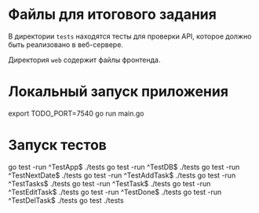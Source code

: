 # Файлы для итогового задания

В директории `tests` находятся тесты для проверки API, которое должно быть реализовано в веб-сервере.

Директория `web` содержит файлы фронтенда.

# Локальный запуск приложения
 export TODO_PORT=7540
 go run main.go

 # Запуск тестов
 go test -run ^TestApp$ ./tests
 go test -run ^TestDB$ ./tests
 go test -run ^TestNextDate$ ./tests
 go test -run ^TestAddTask$ ./tests
 go test -run ^TestTasks$ ./tests
 go test -run ^TestTask$ ./tests
 go test -run ^TestEditTask$ ./tests
 go test -run ^TestDone$ ./tests
 go test -run ^TestDelTask$ ./tests
 go test ./tests